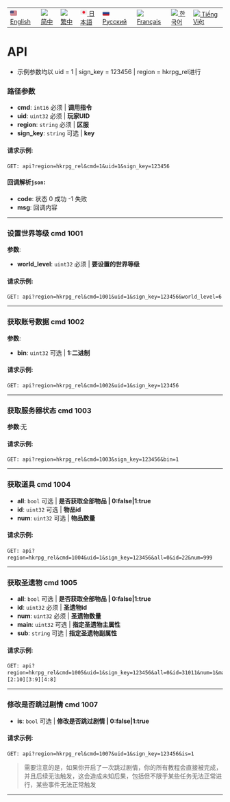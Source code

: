 <div align="center">
<table>
<td valign="center"><a href="EN.md"><img src="https://github.com/twitter/twemoji/blob/master/assets/svg/1f1fa-1f1f8.svg" width="16"/> English</td>
 
<td valign="center"><a href="zh-CN.md"><img src="https://em-content.zobj.net/thumbs/120/twitter/351/flag-china_1f1e8-1f1f3.png" width="16"/> 简中</td>
 
<td valign="center"><a href="zh-TW.md"><img src="https://em-content.zobj.net/thumbs/120/twitter/351/flag-china_1f1e8-1f1f3.png" width="16"/> 繁中</td>
 
<td valign="center"><a href="JP.md"><img src="https://github.com/twitter/twemoji/blob/master/assets/svg/1f1ef-1f1f5.svg" width="16"/> 日本語</td>
 
<td valign="center"><a href="RU.md"><img src="https://github.com/twitter/twemoji/blob/master/assets/svg/1f1f7-1f1fa.svg" width="16"/> Русский</a></td>

<td valign="center"><a href="FR.md"><img src="https://em-content.zobj.net/thumbs/160/twitter/154/flag-for-france_1f1eb-1f1f7.png" width="16"/> Français</td>
 
<td valign="center"><a href="KR.md"><img src="https://em-content.zobj.net/source/twitter/53/flag-for-south-korea_1f1f0-1f1f7.png" width="16"/> 한국어</td>
 
<td valign="center"><a href="VI.md"><img src="https://em-content.zobj.net/thumbs/120/twitter/351/flag-vietnam_1f1fb-1f1f3.png" width="16"/> Tiếng Việt </a></td>
</table>
</div>

# API
- 示例参数均以 uid = 1 | sign_key = 123456 | region = hkrpg_rel进行

### 路径参数
- **cmd**: `int16` 必须 | **调用指令**
- **uid**: `uint32` 必须 | **玩家UID**
- **region**: `string` 必须 | **区服**
- **sign_key**: `string` 可选 | **key**

#### 请求示例:
```plaintext
GET: api?region=hkrpg_rel&cmd=1&uid=1&sign_key=123456
```

#### 回调解析`json`:
- **code**:  状态 0 成功 -1 失败
- **msg**:  回调内容

___

### 设置世界等级 cmd 1001
**参数**:
- **world_level**: `uint32` 必须 | **要设置的世界等级**
#### 请求示例:
```plaintext
GET: api?region=hkrpg_rel&cmd=1001&uid=1&sign_key=123456&world_level=6
```

___

### 获取账号数据 cmd 1002
**参数**:
- **bin**: `uint32` 可选 | **1:二进制**
#### 请求示例:
```plaintext
GET: api?region=hkrpg_rel&cmd=1002&uid=1&sign_key=123456
```

___

### 获取服务器状态 cmd 1003
**参数**:无
#### 请求示例:
```plaintext
GET: api?region=hkrpg_rel&cmd=1003&sign_key=123456&bin=1
```

___

### 获取道具 cmd 1004
- **all**: `bool` 可选 | **是否获取全部物品 | 0:false|1:true**
- **id**: `uint32` 可选 | **物品id**
- **num**: `uint32` 可选 | **物品数量**
#### 请求示例:
```plaintext
GET: api?region=hkrpg_rel&cmd=1004&uid=1&sign_key=123456&all=0&id=22&num=999
```

___

### 获取圣遗物 cmd 1005
- **all**: `bool` 可选 | **是否获取全部物品 | 0:false|1:true**
- **id**: `uint32` 必须 | **圣遗物id**
- **num**: `uint32` 必须 | **圣遗物数量**
- **main**: `uint32` 可选 | **指定圣遗物主属性**
- **sub**: `string` 可选 | **指定圣遗物副属性**
#### 请求示例:
```plaintext
GET: api?region=hkrpg_rel&cmd=1005&uid=1&sign_key=123456&all=0&id=31011&num=1&main=1&sub=[2:10][3:9][4:8]
```

___

###  修改是否跳过剧情 cmd 1007
- **is**: `bool` 可选 | **修改是否跳过剧情 | 0:false|1:true**
#### 请求示例:
```plaintext
GET: api?region=hkrpg_rel&cmd=1007&uid=1&sign_key=123456&is=1
```

> 需要注意的是，如果你开启了一次跳过剧情，你的所有教程会直接被完成，并且后续无法触发，这会造成未知后果，包括但不限于某些任务无法正常进行，某些事件无法正常触发

___
